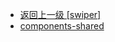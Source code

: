 - [返回上一级 [swiper]](web前端/工具库/Swiper/swiper-8.4.7/swiper/)
- [components-shared](web前端/工具库/Swiper/swiper-8.4.7/swiper/components-shared/)
